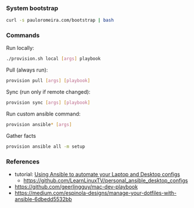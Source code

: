 ### System bootstrap
```sh
curl -s pauloromeira.com/bootstrap | bash
```

### Commands
Run locally:
```sh
./provision.sh local [args] playbook
```

Pull (always run):
```sh
provision pull [args] [playbook]
```

Sync (run only if remote changed):
```sh
provision sync [args] [playbook]
```

Run custom ansible command:
```sh
provision ansible* [args]
```

Gather facts
```sh
provision ansible all -m setup
```

### References
- tutorial: [Using Ansible to automate your Laptop and Desktop configs](https://www.youtube.com/watch?v=gIDywsGBqf4)
  - https://github.com/LearnLinuxTV/personal_ansible_desktop_configs
- https://github.com/geerlingguy/mac-dev-playbook
- https://medium.com/espinola-designs/manage-your-dotfiles-with-ansible-6dbedd5532bb
